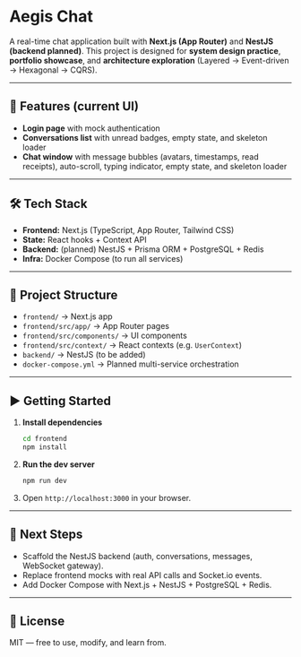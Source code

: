 # Aegis Chat

A real-time chat application built with **Next.js (App Router)** and **NestJS (backend planned)**. This project is designed for **system design practice**, **portfolio showcase**, and **architecture exploration** (Layered → Event-driven → Hexagonal → CQRS).

---

## 🚀 Features (current UI)

- **Login page** with mock authentication
- **Conversations list** with unread badges, empty state, and skeleton loader
- **Chat window** with message bubbles (avatars, timestamps, read receipts), auto-scroll, typing indicator, empty state, and skeleton loader

---

## 🛠️ Tech Stack

- **Frontend:** Next.js (TypeScript, App Router, Tailwind CSS)
- **State:** React hooks + Context API
- **Backend:** (planned) NestJS + Prisma ORM + PostgreSQL + Redis
- **Infra:** Docker Compose (to run all services)

---

## 📂 Project Structure

- `frontend/` → Next.js app
- `frontend/src/app/` → App Router pages
- `frontend/src/components/` → UI components
- `frontend/src/context/` → React contexts (e.g. `UserContext`)
- `backend/` → NestJS (to be added)
- `docker-compose.yml` → Planned multi-service orchestration

---

## ▶️ Getting Started

1. **Install dependencies**
   ```bash
   cd frontend
   npm install
   ```
2. **Run the dev server**
   ```bash
   npm run dev
   ```
3. Open `http://localhost:3000` in your browser.

---

## 🔮 Next Steps

- Scaffold the NestJS backend (auth, conversations, messages, WebSocket gateway).
- Replace frontend mocks with real API calls and Socket.io events.
- Add Docker Compose with Next.js + NestJS + PostgreSQL + Redis.

---

## 📜 License

MIT — free to use, modify, and learn from.

